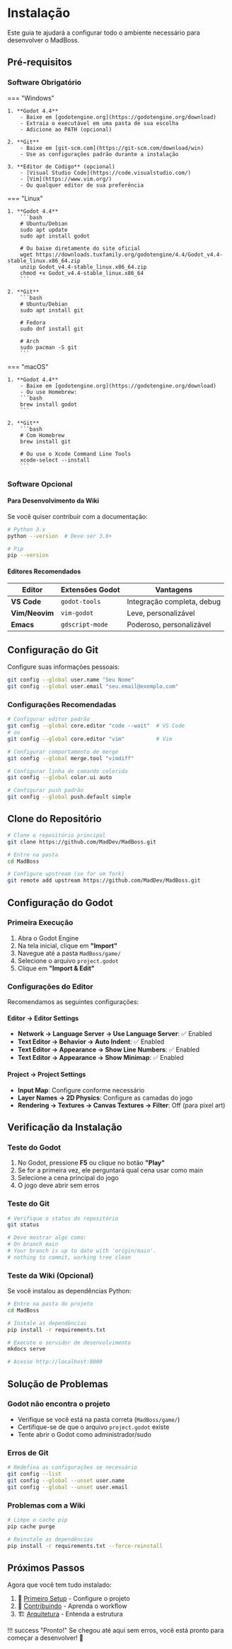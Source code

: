 # Instalação

Este guia te ajudará a configurar todo o ambiente necessário para desenvolver o MadBoss.

## Pré-requisitos

### Software Obrigatório

=== "Windows"

    1. **Godot 4.4**
        - Baixe em [godotengine.org](https://godotengine.org/download)
        - Extraia o executável em uma pasta de sua escolha
        - Adicione ao PATH (opcional)

    2. **Git**
        - Baixe em [git-scm.com](https://git-scm.com/download/win)
        - Use as configurações padrão durante a instalação

    3. **Editor de Código** (opcional)
        - [Visual Studio Code](https://code.visualstudio.com/)
        - [Vim](https://www.vim.org/)
        - Ou qualquer editor de sua preferência

=== "Linux"

    1. **Godot 4.4**
        ```bash
        # Ubuntu/Debian
        sudo apt update
        sudo apt install godot

        # Ou baixe diretamente do site oficial
        wget https://downloads.tuxfamily.org/godotengine/4.4/Godot_v4.4-stable_linux.x86_64.zip
        unzip Godot_v4.4-stable_linux.x86_64.zip
        chmod +x Godot_v4.4-stable_linux.x86_64
        ```

    2. **Git**
        ```bash
        # Ubuntu/Debian
        sudo apt install git

        # Fedora
        sudo dnf install git

        # Arch
        sudo pacman -S git
        ```

=== "macOS"

    1. **Godot 4.4**
        - Baixe em [godotengine.org](https://godotengine.org/download)
        - Ou use Homebrew:
        ```bash
        brew install godot
        ```

    2. **Git**
        ```bash
        # Com Homebrew
        brew install git

        # Ou use o Xcode Command Line Tools
        xcode-select --install
        ```

### Software Opcional

#### Para Desenvolvimento da Wiki

Se você quiser contribuir com a documentação:

```bash
# Python 3.x
python --version  # Deve ser 3.8+

# Pip
pip --version
```

#### Editores Recomendados

| Editor | Extensões Godot | Vantagens |
|--------|----------------|-----------|
| **VS Code** | `godot-tools` | Integração completa, debug |
| **Vim/Neovim** | `vim-godot` | Leve, personalizável |
| **Emacs** | `gdscript-mode` | Poderoso, personalizável |

## Configuração do Git

Configure suas informações pessoais:

```bash
git config --global user.name "Seu Nome"
git config --global user.email "seu.email@exemplo.com"
```

### Configurações Recomendadas

```bash
# Configurar editor padrão
git config --global core.editor "code --wait"  # VS Code
# ou
git config --global core.editor "vim"          # Vim

# Configurar comportamento de merge
git config --global merge.tool "vimdiff"

# Configurar linha de comando colorida
git config --global color.ui auto

# Configurar push padrão
git config --global push.default simple
```

## Clone do Repositório

```bash
# Clone o repositório principal
git clone https://github.com/MadDev/MadBoss.git

# Entre na pasta
cd MadBoss

# Configure upstream (se for um fork)
git remote add upstream https://github.com/MadDev/MadBoss.git
```

## Configuração do Godot

### Primeira Execução

1. Abra o Godot Engine
2. Na tela inicial, clique em **"Import"**
3. Navegue até a pasta `MadBoss/game/`
4. Selecione o arquivo `project.godot`
5. Clique em **"Import & Edit"**

### Configurações do Editor

Recomendamos as seguintes configurações:

#### Editor → Editor Settings

- **Network → Language Server → Use Language Server**: ✅ Enabled
- **Text Editor → Behavior → Auto Indent**: ✅ Enabled
- **Text Editor → Appearance → Show Line Numbers**: ✅ Enabled
- **Text Editor → Appearance → Show Minimap**: ✅ Enabled

#### Project → Project Settings

- **Input Map**: Configure conforme necessário
- **Layer Names → 2D Physics**: Configure as camadas do jogo
- **Rendering → Textures → Canvas Textures → Filter**: Off (para pixel art)

## Verificação da Instalação

### Teste do Godot

1. No Godot, pressione **F5** ou clique no botão **"Play"**
2. Se for a primeira vez, ele perguntará qual cena usar como main
3. Selecione a cena principal do jogo
4. O jogo deve abrir sem erros

### Teste do Git

```bash
# Verifique o status do repositório
git status

# Deve mostrar algo como:
# On branch main
# Your branch is up to date with 'origin/main'.
# nothing to commit, working tree clean
```

### Teste da Wiki (Opcional)

Se você instalou as dependências Python:

```bash
# Entre na pasta do projeto
cd MadBoss

# Instale as dependências
pip install -r requirements.txt

# Execute o servidor de desenvolvimento
mkdocs serve

# Acesse http://localhost:8000
```

## Solução de Problemas

### Godot não encontra o projeto

- Verifique se você está na pasta correta (`MadBoss/game/`)
- Certifique-se de que o arquivo `project.godot` existe
- Tente abrir o Godot como administrador/sudo

### Erros de Git

```bash
# Redefina as configurações se necessário
git config --list
git config --global --unset user.name
git config --global --unset user.email
```

### Problemas com a Wiki

```bash
# Limpe o cache pip
pip cache purge

# Reinstale as dependências
pip install -r requirements.txt --force-reinstall
```

## Próximos Passos

Agora que você tem tudo instalado:

1. 📖 [Primeiro Setup](first-setup.md) - Configure o projeto
2. 🤝 [Contribuindo](contributing.md) - Aprenda o workflow
3. 🏗️ [Arquitetura](../development/architecture.md) - Entenda a estrutura

!!! success "Pronto!"
    Se chegou até aqui sem erros, você está pronto para começar a desenvolver! 🎉

